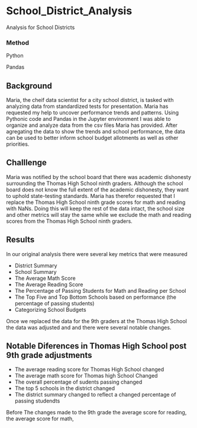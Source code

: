# School_District_Analysis
Analysis for School Districts

### Method
Python

Pandas

## Background 
Maria, the cheif data scientist for a city school district, is tasked with analyzing data from standardized tests for presentation. Maria has requested my help to uncover performance trends and patterns.  Using Pythonic code and Pandas in the Jupyter environment I was able to organize and analyze data from the csv files Maria has provided. After agregating the data to show the trends and school performance, the data can be used to better inform school budget allotments as well as other priorities. 

## Challlenge
Maria was notified by the school board that there was academic dishonesty surrounding the Thomas High School ninth graders. Although the school board does not know the full extent of the academic dishonesty, they want to uphold state-testing standards. Maria has therefor requested that I replace the Thomas High School ninth grade scores for math and reading with NaNs.  Doing this will keep the rest of the data intact, the school size and other metrics will stay the same while we exclude the  math and reading scores from the Thomas High School ninth graders. 

## Results

In our original analysis there were several key metrics that were measured

 * District Summary
 * School Summary
 * The Average Math Score
 * The Average Reading Score
 * The Percentage of Passing Students for Math and Reading per School
 * The Top Five and Top Bottom Schools based on performance (the percentage of passing students)
 * Categorizing School Budgets 

Once we replaced the data for the 9th graders at the Thomas High School the data was adjusted and and there were several notable changes. 

## Notable Diferences in Thomas High School post 9th grade adjustments

 * The average reading score for Thomas High School changed
 * The average math score for Thomas high School Changed
 * The overall percentage of sudents passing changed
 * The top 5 schools in the district changed 
 * The district summary changed to reflect a changed percentage of passing studendts
 
 Before The changes made to the 9th grade the average score for reading, the average score for math, 
   
 
 
